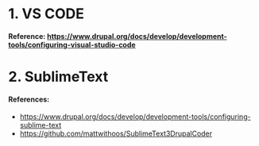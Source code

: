 # 1. VS CODE
#### Reference: https://www.drupal.org/docs/develop/development-tools/configuring-visual-studio-code

# 2. SublimeText
#### References: 
- https://www.drupal.org/docs/develop/development-tools/configuring-sublime-text
- https://github.com/mattwithoos/SublimeText3DrupalCoder
